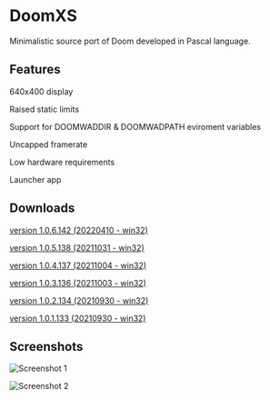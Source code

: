 # DoomXS
 Minimalistic source port of Doom developed in Pascal language.

## Features
640x400 display

Raised static limits

Support for DOOMWADDIR & DOOMWADPATH eviroment variables

Uncapped framerate

Low hardware requirements

Launcher app 

## Downloads

[version 1.0.6.142 (20220410 - win32)](https://sourceforge.net/projects/doomxs/files/DoomXS_1.0/DoomXS_1.0.6.142_bin.zip/download)

[version 1.0.5.138 (20211031 - win32)](https://sourceforge.net/projects/doomxs/files/DoomXS_1.0/DoomXS_1.0.5.138_bin.zip/download)

[version 1.0.4.137 (20211004 - win32)](https://sourceforge.net/projects/doomxs/files/DoomXS_1.0/DoomXS_1.0.4.137_bin.zip/download)

[version 1.0.3.136 (20211003 - win32)](https://sourceforge.net/projects/doomxs/files/DoomXS_1.0/DoomXS_1.0.3.136_bin.zip/download)

[version 1.0.2.134 (20210930 - win32)](https://sourceforge.net/projects/doomxs/files/DoomXS_1.0/DoomXS_1.0.2.134_bin.zip/download)

[version 1.0.1.133 (20210930 - win32)](https://sourceforge.net/projects/doomxs/files/DoomXS_1.0/DoomXS_1.0.1.133_bin.zip/download)

## Screenshots

![Screenshot 1](https://i.postimg.cc/4xn5wfFd/doomxs01.png "Screenshot 1")

![Screenshot 2](https://i.postimg.cc/5tdCvbhD/doomxs02.png "Screenshot 2")
